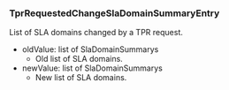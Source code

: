 ### TprRequestedChangeSlaDomainSummaryEntry
List of SLA domains changed by a TPR request.

- oldValue: list of SlaDomainSummarys
  - Old list of SLA domains.
- newValue: list of SlaDomainSummarys
  - New list of SLA domains.
